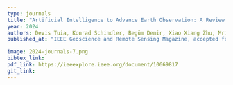 ```yaml
---
type: journals
title: "Artificial Intelligence to Advance Earth Observation: A Review of Models, Recent Trends, and Pathways Forward"
year: 2024
authors: Devis Tuia, Konrad Schindler, Begüm Demir, Xiao Xiang Zhu, Mrinalini Kochupillai, Sašo Džeroski, Jan N. van Rijn, Holger H. Hoos, Fabio Del Frate, Mihai Datcu, Volker Markl, Bertrand Le Saux, Rochelle Schneider, Gustau Camps-Valls
published_at: "IEEE Geoscience and Remote Sensing Magazine, accepted for publication, 2024"

image: 2024-journals-7.png
bibtex_link:
pdf_link: https://ieeexplore.ieee.org/document/10669817
git_link: 
---
```

